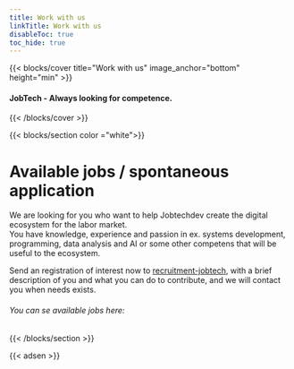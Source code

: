 ```yaml
---
title: Work with us
linkTitle: Work with us
disableToc: true
toc_hide: true
---
```


{{< blocks/cover title="Work with us" image_anchor="bottom" height="min" >}}

<h4>JobTech - Always looking for competence.</h4>


{{< /blocks/cover >}}







{{< blocks/section color ="white">}}

<div class="col-12 mx-auto">
<!--<h1 class="text-center"></h1>-->

<h1>Available jobs / spontaneous application </h1>
<p>We are looking for you who want to help Jobtechdev create the digital ecosystem for the labor market.<br>
You have knowledge, experience and passion in ex. systems development, programming, data analysis and AI or some other
competens that will be useful to the ecosystem.</p>
<p>Send an registration of interest now to <a href="mailto:recruitment-jobtech@arbetsformedlingen.se">recruitment-jobtech</a>, with a brief description of you and what you can do to contribute, and we will contact you when needs exists.</p>
<h6>
You can se available jobs here: 
</h6>
 

</div>

{{< /blocks/section >}}


                                                                                                                                                                                                                                                                                                                                                                                                                                                                                                                                  
{{< adsen >}}                                      
                                       
                                       
                                       
                                       
                                       
                                       
                                       
                                       
                                       
                                       
                                       
                                       
                                       
                                       
                                       
                                       
                                                                                                                                                                                                                                                                                                                                                                                                                                                                                                                                                                                                                                                           